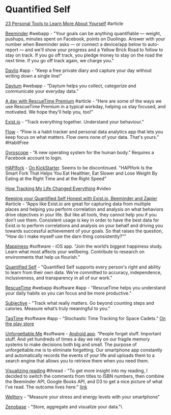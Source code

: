 # Quantified Self

[23 Personal Tools to Learn More About Yourself](http://flowingdata.com/2008/09/12/23-personal-tools-to-learn-more-about-yourself/) #article

[Beeminder](https://www.beeminder.com/home) #webapp - "Your goals can be anything quantifiable — weight, pushups, minutes spent on Facebook, points on Duolingo. Answer with your number when Beeminder asks — or connect a device/app below to auto-report — and we'll show your progress and a Yellow Brick Road to follow to stay on track. If you go off track, you pledge money to stay on the road the next time. If you go off track again, we charge you."

[Daylio](https://daylio.webflow.io/) #app - "Keep a free private diary and capture your day without writing down a single line!"

[Daytum](https://daytum.com/) #webapp - “Daytum helps you collect, categorize and communicate your everyday data.”

[A day with RescueTime Premium](https://www.rescuetime.com/premium/a-day-in-the-life) #article - “Here are some of the ways we use RescueTime Premium in a typical workday, helping us stay focused, and motivated. We hope they'll help you, too!”

[Exist.io](https://exist.io/) - “Track everything together. Understand your behaviour.”

[Flow](https://flowdash.co/app/about?utm\_medium=email\&utm\_source=hackernewsletter\&utm\_term=show\_hn) - “Flow is a habit tracker and personal data analytics app that lets you keep focus on what matters. Flow owns none of your data. That's yours.” #HabitFree

[Gyroscope](https://gyrosco.pe/) - “A new operating system for the human body.” Requires a Facebook account to login.

[HAPIfork](https://www.hapilabs.com/product/hapifork) - [On KickStarter](https://www.kickstarter.com/projects/1273668931/hapifork-the-smart-fork-that-tracks-your-eating-ha-0/description). Seems to be discontinued. "HAPIfork Is the Smart Fork That Helps You Eat Healthier, Eat Slower and Lose Weight By Eating at the Right Time and at the Right Speed"

[How Tracking My Life Changed Everything](https://www.youtube.com/watch?v=0tnX81N6Ris) #video

[Keeping your Quantified Self Honest with Exist.io, Beeminder and Zapier](https://medium.com/@jtgleason/keeping-your-quantified-self-honest-with-exist-io-beeminder-and-zapier-8c9667fc83f3) #article - “Apps like Exist.io are great for capturing data from multiple places and helping you perform correlation and analysis on what behaviors drive objectives in your life. But like all tools, they cannot help you if you don’t use them. Consistent usage is key in order to have the best data for Exist.io to perform correlations and analysis on your behalf and driving you towards successful achievement of your goals. So that raises the question, “How do I make myself use the darn thing consistently?””

[Mappiness](https://www.mappinessapp.com/) #software - iOS app. “Join the world’s biggest happiness study. Learn what most affects your wellbeing. Contribute to research on environments that help us flourish.”

[Quantified Self](https://quantifiedself.com/) - "Quantified Self supports every person's right and ability to learn from their own data. We're committed to accuracy, independence, inclusiveness, and transparency in all of our work."

[RescueTime](https://www.rescuetime.com/) #webapp #software #app - "RescueTime helps you understand your daily habits so you can focus and be more productive."

[Subjective](https://www.subjective.app/) - "Track what really matters. Go beyond counting steps and calories. Measure what’s truly meaningful to you."

[TagTime](https://github.com/tagtime/TagTime) #software #app - “Stochastic Time Tracking for Space Cadets.” [On the play store](https://play.google.com/store/apps/details?id=bsoule.tagtime)&#x20;

[Unforgettable.Me](https://unforgettable.me/) #software - [Android app](https://play.google.com/store/apps/details?id=au.edu.uon.unforgettable\&rdid=au.edu.uon.unforgettable). “People forget stuff. Important stuff. And yet hundreds of times a day we rely on our fragile memory systems to make decisions both big and small. The purpose of unforgettable.me is to eliminate forgetting. Our smartphone app constantly and automatically records the events of your life and uploads them to a search engine that allows you to retrieve them when you need them.

[Visualizing reading](http://forum.beeminder.com/t/visualizing-reading/519) #thread - "To get more insight into my reading, I decided to switch the comments from titles to ISBN numbers, then combine the Beeminder API, Google Books API, and D3 to get a nice picture of what I’ve read. The outcome lives here:" [link](http://www.althack.org/reading.html)

[Welltory](https://welltory.com/) - "Measure your stress and energy levels with your smartphone"

[Zenobase](https://zenobase.com/#/) - "Store, aggregate and visualize your data."\
